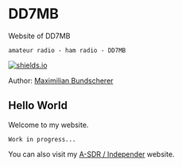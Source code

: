 # DD7MB

Website of DD7MB

`amateur radio - ham radio - DD7MB`

[![shields.io](https://img.shields.io/badge/license-Apache2-blue.svg)](http://www.apache.org/licenses/LICENSE-2.0.txt)

Author: [Maximilian Bundscherer](https://bundscherer-online.de)

## Hello World

Welcome to my website.

```
Work in progress...
```

You can also visit my [A-SDR / Independer](https://a-sdr.org) website.
